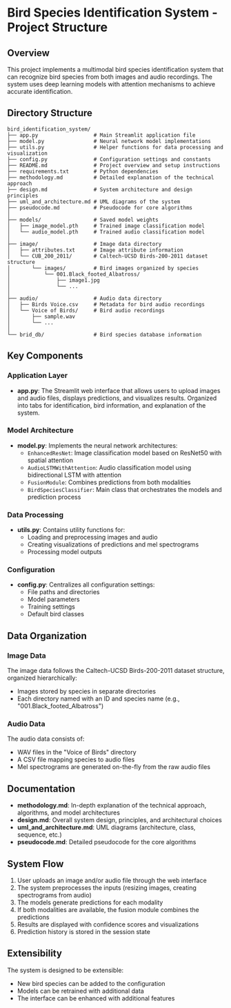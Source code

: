 # Bird Species Identification System - Project Structure

## Overview

This project implements a multimodal bird species identification system that can recognize bird species from both images and audio recordings. The system uses deep learning models with attention mechanisms to achieve accurate identification.

## Directory Structure

```
bird_identification_system/
├── app.py                  # Main Streamlit application file
├── model.py                # Neural network model implementations
├── utils.py                # Helper functions for data processing and visualization
├── config.py               # Configuration settings and constants
├── README.md               # Project overview and setup instructions
├── requirements.txt        # Python dependencies
├── methodology.md          # Detailed explanation of the technical approach
├── design.md               # System architecture and design principles
├── uml_and_architecture.md # UML diagrams of the system
├── pseudocode.md           # Pseudocode for core algorithms
│
├── models/                 # Saved model weights
│   ├── image_model.pth     # Trained image classification model
│   └── audio_model.pth     # Trained audio classification model
│
├── image/                  # Image data directory
│   ├── attributes.txt      # Image attribute information
│   └── CUB_200_2011/       # Caltech-UCSD Birds-200-2011 dataset structure
│       └── images/         # Bird images organized by species
│           └── 001.Black_footed_Albatross/
│               ├── image1.jpg
│               └── ...
│
├── audio/                  # Audio data directory
│   ├── Birds Voice.csv     # Metadata for bird audio recordings
│   └── Voice of Birds/     # Bird audio recordings
│       ├── sample.wav
│       └── ...
│
└── brid_db/                # Bird species database information
```

## Key Components

### Application Layer

- **app.py**: The Streamlit web interface that allows users to upload images and audio files, displays predictions, and visualizes results. Organized into tabs for identification, bird information, and explanation of the system.

### Model Architecture

- **model.py**: Implements the neural network architectures:
  - `EnhancedResNet`: Image classification model based on ResNet50 with spatial attention
  - `AudioLSTMWithAttention`: Audio classification model using bidirectional LSTM with attention
  - `FusionModule`: Combines predictions from both modalities
  - `BirdSpeciesClassifier`: Main class that orchestrates the models and prediction process

### Data Processing

- **utils.py**: Contains utility functions for:
  - Loading and preprocessing images and audio
  - Creating visualizations of predictions and mel spectrograms
  - Processing model outputs

### Configuration

- **config.py**: Centralizes all configuration settings:
  - File paths and directories
  - Model parameters
  - Training settings
  - Default bird classes

## Data Organization

### Image Data

The image data follows the Caltech-UCSD Birds-200-2011 dataset structure, organized hierarchically:
- Images stored by species in separate directories
- Each directory named with an ID and species name (e.g., "001.Black_footed_Albatross")

### Audio Data

The audio data consists of:
- WAV files in the "Voice of Birds" directory
- A CSV file mapping species to audio files
- Mel spectrograms are generated on-the-fly from the raw audio files

## Documentation

- **methodology.md**: In-depth explanation of the technical approach, algorithms, and model architectures
- **design.md**: Overall system design, principles, and architectural choices
- **uml_and_architecture.md**: UML diagrams (architecture, class, sequence, etc.)
- **pseudocode.md**: Detailed pseudocode for the core algorithms

## System Flow

1. User uploads an image and/or audio file through the web interface
2. The system preprocesses the inputs (resizing images, creating spectrograms from audio)
3. The models generate predictions for each modality
4. If both modalities are available, the fusion module combines the predictions
5. Results are displayed with confidence scores and visualizations
6. Prediction history is stored in the session state

## Extensibility

The system is designed to be extensible:
- New bird species can be added to the configuration
- Models can be retrained with additional data
- The interface can be enhanced with additional features 
